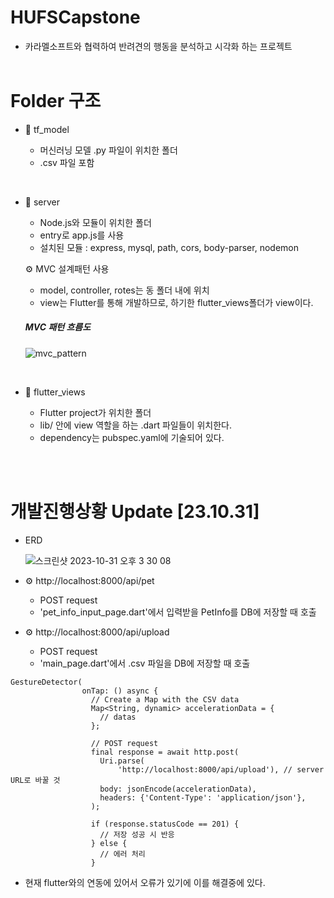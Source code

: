 # HUFSCapstone

- 카라멜소프트와 협력하여 반려견의 행동을 분석하고 시각화 하는 프로젝트<br/><br/>

# Folder 구조

- 📁 tf_model

  - 머신러닝 모델 .py 파일이 위치한 폴더
  - .csv 파일 포함
    
<br/>

- 📁 server
  
  - Node.js와 모듈이 위치한 폴더
  - entry로 app.js를 사용
  - 설치된 모듈
    : express, mysql, path, cors, body-parser, nodemon  <br/>
  
  ⚙️ MVC 설계패턴 사용
  - model, controller, rotes는 동 폴더 내에 위치
  - view는 Flutter를 통해 개발하므로, 하기한 flutter_views폴더가 view이다.<br/>

  ##### MVC 패턴 흐름도
    ![mvc_pattern](https://github.com/GyuhaWang/HUFSCapstone/assets/112686847/8cad197e-8808-4824-a480-be888b348dcc)

<br/>

- 📁 flutter_views

  - Flutter project가 위치한 폴더
  - lib/ 안에 view 역할을 하는 .dart 파일들이 위치한다.
  - dependency는 pubspec.yaml에 기술되어 있다.

<br/><br/>

# 개발진행상황 Update [23.10.31]

- ERD

  ![스크린샷 2023-10-31 오후 3 30 08](https://github.com/GyuhaWang/HUFSCapstone/assets/112686847/50d571b7-f48e-4386-ba0d-bf2b656b3ab5)

- ⚙️ http://localhost:8000/api/pet

  - POST request
  - 'pet_info_input_page.dart'에서 입력받을 PetInfo를 DB에 저장할 때 호출

- ⚙️ http://localhost:8000/api/upload

  - POST request
  - 'main_page.dart'에서 .csv 파일을 DB에 저장할 때 호출

```
GestureDetector(
                onTap: () async {
                  // Create a Map with the CSV data
                  Map<String, dynamic> accelerationData = {
                    // datas
                  };

                  // POST request
                  final response = await http.post(
                    Uri.parse(
                        'http://localhost:8000/api/upload'), // server URL로 바꿀 것
                    body: jsonEncode(accelerationData),
                    headers: {'Content-Type': 'application/json'},
                  );

                  if (response.statusCode == 201) {
                    // 저장 성공 시 반응
                  } else {
                    // 에러 처리
                  }
```

- 현재 flutter와의 연동에 있어서 오류가 있기에 이를 해결중에 있다.
